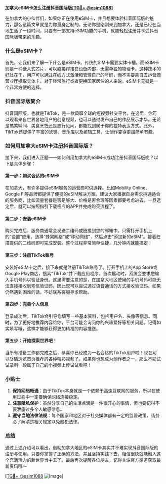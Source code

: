 **加拿大eSIM卡怎么注册抖音国际版[[TG💪+ @esim1088](https://t.me/s/esim1088)]**

在加拿大的小伙伴们，如果你正在使用eSIM卡，并且想要体验抖音国际版的魅力，那么这篇文章就是为你量身定制的。无论你是刚刚来到加拿大，还是已经在当地生活了一段时间，只要有一部支持eSIM功能的手机，就能轻松注册并享受抖音国际版带来的乐趣。

### 什么是eSIM卡？

首先，让我们来了解一下什么是eSIM卡。传统的SIM卡需要实体卡槽，而eSIM卡则是一种嵌入式芯片，可以直接焊接在设备内部，无需单独的物理卡。这种技术的好处在于，用户可以通过在线方式激活和管理自己的号码，而不需要亲自去运营商营业厅换取实体卡。对于经常旅行或者更换国家居住的人来说，eSIM卡无疑是一个非常方便的选择。

### 抖音国际版简介

抖音国际版，也就是TikTok，是一款风靡全球的短视频社交平台。在这里，你可以观看来自世界各地用户的创意视频，也可以通过发布自己的作品展示才华。无论是搞笑瞬间、美食烹饪还是旅行见闻，都能找到属于你的独特表达方式。此外，TikTok还提供了丰富的滤镜、音乐库以及编辑工具，让创作变得更加简单有趣。

### 如何用加拿大eSIM卡注册抖音国际版？

接下来，我们进入正题——如何利用加拿大的eSIM卡成功注册抖音国际版呢？以下是具体步骤：

#### 第一步：购买合适的eSIM卡

在加拿大，有许多提供eSIM服务的运营商可供选择。比如Mobility Online、Google Fi等品牌都提供了便捷的eSIM解决方案。建议大家根据自身需求挑选适合的服务商，比如流量套餐是否足够大、价格是否合理等因素都要考虑进去。一旦选定后，就可以按照指引下载相应的APP并完成购买流程了。

#### 第二步：安装eSIM卡

购买完成后，服务商通常会发送二维码或链接到您的邮箱中。只需打开手机上的“设置”应用，选择“蜂窝网络”或“移动网络”，然后点击“添加新的eSIM”。接着扫描提供的二维码即可完成安装。整个过程非常简单快捷，几分钟内就能搞定！

#### 第三步：注册TikTok账号

安装好eSIM卡之后，接下来就是注册TikTok账号了。打开手机上的App Store或Google Play商店，搜索“TikTok”并下载应用程序。首次启动时，系统会要求您输入手机号码以验证身份。这里需要注意的是，在加拿大地区使用的手机号码可能无法直接接收到短信验证码，因此您可以尝试通过语音通话的方式接收验证码。如果仍然遇到困难的话，不妨联系客服寻求帮助。

#### 第四步：完善个人信息

登录成功后，TikTok会引导您填写一些基本资料，包括用户名、头像等信息。同时，为了更好地推荐内容给你，平台可能会询问你的兴趣爱好等相关问题。记得如实填写哦，这样才能够获得更加精准的内容推送。

#### 第五步：开始探索世界吧！

当所有准备工作都完成之后，恭喜你已经成为一名合格的TikTok用户啦！现在可以尽情浏览首页推荐的各种精彩视频了。如果你也想成为创作者之一，那么不妨试试录制一段属于自己的小视频上传试试看吧！

### 小贴士

1. **保持网络畅通**：由于TikTok本身就是一个依赖于高速互联网的服务，所以在使用过程中一定要确保网络连接稳定。
2. **注意隐私保护**：虽然分享自己的生活点滴是一件很开心的事情，但也要记得不要泄露过多个人敏感信息。
3. **遵守当地法律法规**：每个国家和地区对于社交媒体都有一定的监管政策，请务必了解清楚相关规定以免触犯法律。

### 总结

通过上述介绍可以看出，借助加拿大地区的eSIM卡其实并不难实现抖音国际版的注册与使用。只要你掌握了正确的方法，并且坚持实践下去，相信很快就能融入这个充满活力的新世界当中去了。最后再次提醒各位朋友，记得关注官方渠道获取最新资讯哦～

[[TG💪+ @esim1088](https://t.me/s/esim1088) ![Image](https://i.postimg.cc/4NQfJmqS/Snipaste-2025-05-13-00-14-12.png)]